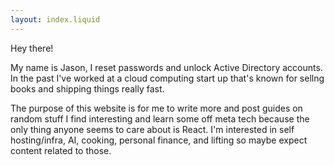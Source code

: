 ```yaml
---
layout: index.liquid
---
```


Hey there!

My name is Jason, I reset passwords and unlock Active Directory accounts. In the past I've worked at a cloud computing start up that's known for sellng books and shipping things really fast.

The purpose of this website is for me to write more and post guides on random stuff I find interesting and learn some off meta tech because the only thing anyone seems to care about is React. I'm interested in self hosting/infra, AI, cooking, personal finance, and lifting so maybe expect content related to those.
